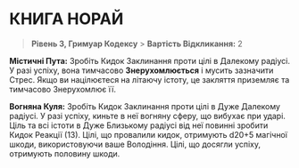 ﻿# КНИГА НОРАЙ

> **Рівень 3, Гримуар Кодексу** > **Вартість Відкликання:** 2

**Містичні Пута:** Зробіть Кидок Заклинання проти цілі в Далекому радіусі. У разі успіху, вона тимчасово **Знерухомлюється** і мусить зазначити Стрес. Якщо ви націлюєтеся на літаючу істоту, це закляття приземляє та тимчасово Знерухомлює її.

**Вогняна Куля:** Зробіть Кидок Заклинання проти цілі в Дуже Далекому радіусі. У разі успіху, киньте в неї вогняну сферу, що вибухає при ударі. Ціль та всі істоти в Дуже Близькому радіусі від неї повинні зробити Кидок Реакції (13). Цілі, що провалили кидок, отримують d20+5 магічної шкоди, використовуючи ваше Володіння. Цілі, що досягли успіху, отримують половину шкоди.